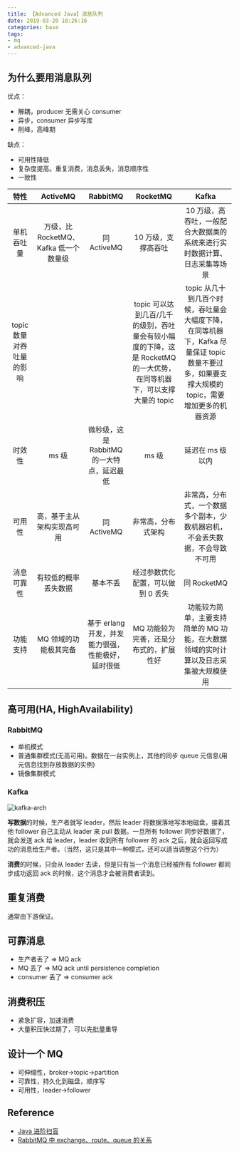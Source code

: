 ```yaml
---
title: 【Advanced Java】消息队列
date: 2019-03-20 10:26:16
categories: base
tags:
- mq
- advanced-java
---
```


## 为什么要用消息队列

优点：

- 解耦，producer 无需关心 consumer
- 异步，consumer 异步写库
- 削峰，高峰期

缺点：

- 可用性降低
- 复杂度提高。重复消费，消息丢失，消息顺序性
- 一致性

**特性**|**ActiveMQ**|**RabbitMQ**|**RocketMQ**|**Kafka**
:-----:|:-----:|:-----:|:-----:|:-----:
单机吞吐量|万级，比 RocketMQ、Kafka 低一个数量级|同 ActiveMQ|10 万级，支撑高吞吐|10 万级，高吞吐，一般配合大数据类的系统来进行实时数据计算、日志采集等场景
topic 数量对吞吐量的影响| | |topic 可以达到几百/几千的级别，吞吐量会有较小幅度的下降，这是 RocketMQ 的一大优势，在同等机器下，可以支撑大量的 topic|topic 从几十到几百个时候，吞吐量会大幅度下降，在同等机器下，Kafka 尽量保证 topic 数量不要过多，如果要支撑大规模的 topic，需要增加更多的机器资源
时效性|ms 级|微秒级，这是 RabbitMQ 的一大特点，延迟最低|ms 级|延迟在 ms 级以内
可用性|高，基于主从架构实现高可用|同 ActiveMQ|非常高，分布式架构|非常高，分布式，一个数据多个副本，少数机器宕机，不会丢失数据，不会导致不可用
消息可靠性|有较低的概率丢失数据|基本不丢|经过参数优化配置，可以做到 0 丢失|同 RocketMQ
功能支持|MQ 领域的功能极其完备|基于 erlang 开发，并发能力很强，性能极好，延时很低|MQ 功能较为完善，还是分布式的，扩展性好|功能较为简单，主要支持简单的 MQ 功能，在大数据领域的实时计算以及日志采集被大规模使用


## 高可用(HA, HighAvailability)

### RabbitMQ

- 单机模式
- 普通集群模式(无高可用)。数据在一台实例上，其他的同步 queue 元信息(用元信息找到存放数据的实例)
- 镜像集群模式

### Kafka

![kafka-arch](https://ws1.sinaimg.cn/large/8a79c363gy1g1948weau8j20k10g2aaa.jpg)

**写数据**的时候，生产者就写 leader，然后 leader 将数据落地写本地磁盘，接着其他 follower 自己主动从 leader 来 pull 数据。一旦所有 follower 同步好数据了，就会发送 ack 给 leader，leader 收到所有 follower 的 ack 之后，就会返回写成功的消息给生产者。（当然，这只是其中一种模式，还可以适当调整这个行为）

**消费**的时候，只会从 leader 去读，但是只有当一个消息已经被所有 follower 都同步成功返回 ack 的时候，这个消息才会被消费者读到。


## 重复消费

通常由下游保证。

## 可靠消息

- 生产者丢了 => MQ ack
- MQ 丢了 => MQ ack until persistence completion
- consumer 丢了 => consumer ack

## 消费积压

- 紧急扩容，加速消费
- 大量积压快过期了，可以先批量重导

## 设计一个 MQ

- 可伸缩性，broker->topic->partition
- 可靠性，持久化到磁盘，顺序写
- 可用性，leader->follower
































## Reference

- [Java 进阶扫盲](https://doocs.github.io/advanced-java/#/)
- [RabbitMQ 中 exchange、route、queue 的关系](https://www.cnblogs.com/linkenpark/p/5393666.html)